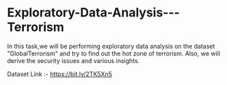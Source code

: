 # Exploratory-Data-Analysis---Terrorism

In this task,we will be performing exploratory data analysis on the dataset "GlobalTerrorism" and try to find out the hot zone of terrorism. Also, we will derive the security issues and various insights.

Dataset Link :- https://bit.ly/2TK5Xn5
